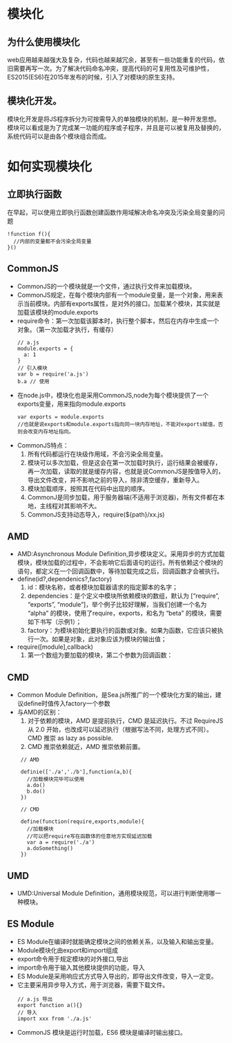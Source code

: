 # 模块化

## 为什么使用模块化

web应用越来越强大及复杂，代码也越来越冗余，甚至有一些功能重复的代码，依旧需要再写一次。为了解决代码命名冲突，提高代码的可复用性及可维护性，ES2015(ES6)在2015年发布的时候，引入了对模块的原生支持。

## 模块化开发。

模块化开发是将JS程序拆分为可按需导入的单独模块的机制，是一种开发思想。模块可以看成是为了完成某一功能的程序或子程序，并且是可以被复用及替换的，系统代码可以是由各个模块组合而成。

# 如何实现模块化

## 立即执行函数

在早起，可以使用立即执行函数创建函数作用域解决命名冲突及污染全局变量的问题
```
!function f(){
  //内部的变量都不会污染全局变量
}()
```

## CommonJS

- CommonJS的一个模块就是一个文件，通过执行文件来加载模块。
- CommonJS规定，在每个模块内部有一个module变量，是一个对象，用来表示当前模块。内部有exports属性，是对外的接口。加载某个模块，其实就是加载该模块的module.exports
- require命令：第一次加载该脚本时，执行整个脚本，然后在内存中生成一个对象。（第一次加载才执行，有缓存）
  ```
  // a.js
  module.exports = {
    a: 1
  }
  // 引入模块
  var b = require('a.js')
  b.a // 使用
  ```
- 在node.js中，模块化也是采用CommonJS,node为每个模块提供了一个exports变量，用来指向module.exports
  ```
  var exports = module.exports
  //也就是说exports和module.exports指向同一块内存地址，不能对exports赋值，否则会改变内存地址指向。
  ```
- CommonJS特点：
  1. 所有代码都运行在块级作用域，不会污染全局变量。
  2. 模块可以多次加载，但是这会在第一次加载时执行，运行结果会被缓存，再一次加载，读取的就是缓存内容，也就是说CommonJS是按值导入的，导出文件改变，并不影响之前的导入，除非清空缓存，重新导入。
  3. 模块加载顺序，按照其在代码中出现的顺序。
  4. CommonJ是同步加载，用于服务器端(不适用于浏览器)，所有文件都在本地，主线程对其影响不大。
  5. CommonJS支持动态导入，require(${path}/xx.js)

## AMD

- AMD:Asynchronous Module Definition,异步模块定义。采用异步的方式加载模块，模块加载的过程中，不会影响它后面语句的运行。所有依赖这个模块的语句，都定义在一个回调函数中，等待加载完成之后，回调函数才会被执行。
- define(id?,dependenics?,factory)
  1. id：模块名称，或者模块加载器请求的指定脚本的名字；
  2. dependencies：是个定义中模块所依赖模块的数组，默认为 [“require”, “exports”, “module”]，举个例子比较好理解，当我们创建一个名为 “alpha” 的模块，使用了require，exports，和名为 “beta” 的模块，需要如下书写（示例1）；
  3. factory：为模块初始化要执行的函数或对象。如果为函数，它应该只被执行一次。如果是对象，此对象应该为模块的输出值；
- require([module],callback)
  1. 第一个数组为要加载的模块，第二个参数为回调函数：

## CMD

- Common Module Definition，是Sea.js所推广的一个模块化方案的输出，建议define时值传入factory一个参数
- 与AMD的区别：
  1. 对于依赖的模块，AMD 是提前执行，CMD 是延迟执行。不过 RequireJS 从 2.0 开始，也改成可以延迟执行（根据写法不同，处理方式不同）。CMD 推崇 as lazy as possible.
  2. CMD 推崇依赖就近，AMD 推崇依赖前置。
   ```
    // AMD

    definie(['./a','./b'],function(a,b){
      //加载模块完毕可以使用
      a.do()
      b.do()
    })

    // CMD

    define(function(require,exports,module){
      //加载模块
      //可以把require写在函数体的任意地方实现延迟加载
      var a = require('./a')
      a.doSomething()
    })
   ```

## UMD

- UMD:Universal Module Definition，通用模块规范，可以进行判断使用哪一种模块。

## ES Module

- ES Module在编译时就能确定模块之间的依赖关系，以及输入和输出变量。
- Module模块化由export和import组成
- export命令用于规定模块的对外接口,导出
- import命令用于输入其他模块提供的功能，导入
- ES Module是采用响应式方式导入导出的，即导出文件改变，导入一定变。
- 它主要采用异步导入方式，用于浏览器，需要下载文件。
  ```
  // a.js 导出
  export function a(){}
  // 导入
  import xxx from './a.js'
  ```
- CommonJS 模块是运行时加载，ES6 模块是编译时输出接口。


